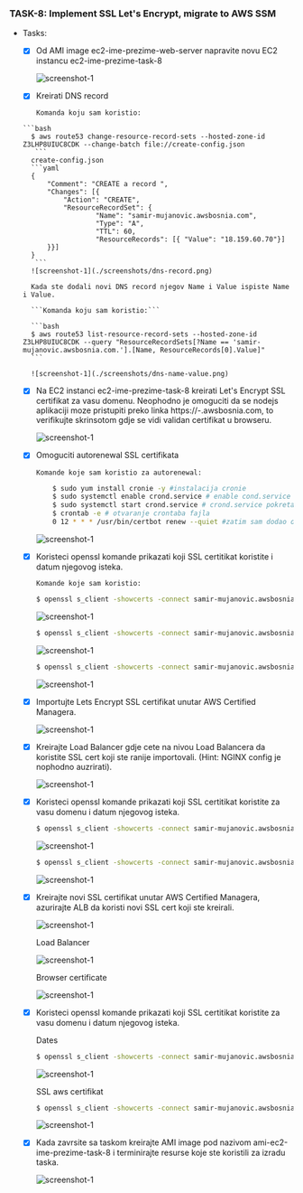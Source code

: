 ### TASK-8: Implement SSL Let's Encrypt, migrate to AWS SSM

- Tasks:
    - [x] Od AMI image ec2-ime-prezime-web-server napravite novu EC2 instancu ec2-ime-prezime-task-8

        ![screenshot-1](./screenshots/ec2.png)

    - [x]  Kreirati DNS record

        ```Komanda koju sam koristio:```

      ```bash
        $ aws route53 change-resource-record-sets --hosted-zone-id Z3LHP8UIUC8CDK --change-batch file://create-config.json 
         ```
        create-config.json
        ```yaml
        {
            "Comment": "CREATE a record ",
            "Changes": [{
                "Action": "CREATE",
                "ResourceRecordSet": {
                        "Name": "samir-mujanovic.awsbosnia.com",
                        "Type": "A",
                        "TTL": 60,
                        "ResourceRecords": [{ "Value": "18.159.60.70"}]
            }}]
        }
         ```
        ![screenshot-1](./screenshots/dns-record.png)

        Kada ste dodali novi DNS record njegov Name i Value ispiste Name i Value.

        ```Komanda koju sam koristio:```

        ```bash 
        $ aws route53 list-resource-record-sets --hosted-zone-id Z3LHP8UIUC8CDK --query "ResourceRecordSets[?Name == 'samir-mujanovic.awsbosnia.com.'].[Name, ResourceRecords[0].Value]"
        ```

        ![screenshot-1](./screenshots/dns-name-value.png)

    - [x] Na EC2 instanci ec2-ime-prezime-task-8 kreirati Let's Encrypt SSL certifikat za vasu domenu. Neophodno je omoguciti da se nodejs aplikaciji moze pristupiti preko linka https://<ime>-<prezime>.awsbosnia.com, to verifikujte skrinsotom gdje se vidi validan certifikat u browseru.

         ![screenshot-1](./screenshots/browser-valid-certificate.png)

    
    - [x] Omoguciti autorenewal SSL certifikata

        ```Komande koje sam koristio za autorenewal:``` 
        
        ```bash 
            $ sudo yum install cronie -y #instalacija cronie
            $ sudo systemctl enable crond.service # enable cond.service tokom podizanja instance
            $ sudo systemctl start crond.service # crond.service pokretanje servisa
            $ crontab -e # otvaranje crontaba fajla
            0 12 * * * /usr/bin/certbot renew --quiet #zatim sam dodao ovu komandu koja ce provjeravati da li certifikat istica za 30 dana, ako da uradit ce autorenewal certifikata , --quite direktiva govori certbot da ne generise outpu.
        ```
        ![screenshot-1](./screenshots/crontab.png)
    - [x] Koristeci openssl komande prikazati koji SSL certitikat koristite i datum njegovog isteka.

        ```Komande koje sam koristio:``` 

        ```bash
        $ openssl s_client -showcerts -connect samir-mujanovic.awsbosnia.com:443 #komanda koristena za prikaz informacija o certifikatu
        ```
        ![screenshot-1](./screenshots/certificate-info2.png)
        
        ```bash
        $ openssl s_client -showcerts -connect samir-mujanovic.awsbosnia.com:443 2>/dev/null | openssl x509 -noout -text # komanda koristena za prikaz informacija o certifikatu
         ```
        
        ![screenshot-1](./screenshots/certificate-info.png)

        ```bash 
        $ openssl s_client -showcerts -connect samir-mujanovic.awsbosnia.com:443 2>/dev/null | openssl x509 -noout -dates # komanda koristena za prikaz datuma certificate validity
        ```
        ![screenshot-1](./screenshots/openssl-command-date.png)

    - [x] Importujte Lets Encrypt SSL certifikat unutar AWS Certified Managera.

        ![screenshot-1](./screenshots/aws-cert.png)

    - [x] Kreirajte Load Balancer gdje cete na nivou Load Balancera da koristite SSL cert koji ste ranije importovali. (Hint: NGINX config je nophodno auzrirati). 

        ![screenshot-1](./screenshots/alb-certificate.png)

    - [x] Koristeci openssl komande prikazati koji SSL certitikat koristite za vasu domenu i  datum njegovog isteka.    

        ```bash
        $ openssl s_client -showcerts -connect samir-mujanovic.awsbosnia.com:443 #komanda koristena za prikaz informacija o certifikatu
        ```
        ![screenshot-1](./screenshots/aws-import-cert.png)
        
        ```bash 
        $ openssl s_client -showcerts -connect samir-mujanovic.awsbosnia.com:443 2>/dev/null | openssl x509 -noout -dates # komanda koristena za prikaz datuma certificate validity
        ```
        ![screenshot-1](./screenshots/aws-import-cert-date.png)

    - [x] Kreirajte novi SSL certifikat unutar AWS Certified Managera, azurirajte ALB da koristi novi SSL cert koji ste kreirali.

        ![screenshot-1](./screenshots/certificates.png)

        Load Balancer

        ![screenshot-1](./screenshots/alb-certificate.png)

        Browser certificate

        ![screenshot-1](./screenshots/aws-browser-cert.png)

    - [x] Koristeci openssl komande prikazati koji SSL certitikat koristite za vasu domenu i datum njegovog isteka.
        
        Dates

        ```bash 
        $ openssl s_client -showcerts -connect samir-mujanovic.awsbosnia.com:443 2>/dev/null | openssl x509 -noout -dates # komanda koristena za prikaz datuma certificate validity
        ```

        ![screenshot-1](./screenshots/aws-cert-issued-dates.png)

        SSL aws certifikat

        ```bash
        $ openssl s_client -showcerts -connect samir-mujanovic.awsbosnia.com:443 #komanda koristena za prikaz informacija o certifikatu
        ```

        ![screenshot-1](./screenshots/aws-cmd-cert.png)

    - [x] Kada zavrsite sa taskom kreirajte AMI image pod nazivom ami-ec2-ime-prezime-task-8 i terminirajte resurse koje ste koristili za izradu taska.

        ![screenshot-1](./screenshots/ami.png)
